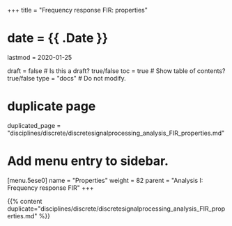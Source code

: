+++
title = "Frequency response FIR: properties"

# date = {{ .Date }}
lastmod = 2020-01-25

draft = false  # Is this a draft? true/false
toc = true  # Show table of contents? true/false
type = "docs"  # Do not modify.

# duplicate page
duplicated_page = "disciplines/discrete/discretesignalprocessing_analysis_FIR_properties.md"

# Add menu entry to sidebar.
[menu.5ese0]
name = "Properties"
weight = 82
parent = "Analysis I: Frequency response FIR"
+++

{{% content duplicate="disciplines/discrete/discretesignalprocessing_analysis_FIR_properties.md" %}}
